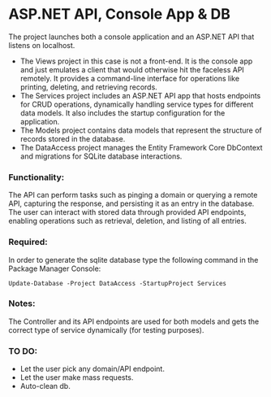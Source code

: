 # ASP.NET API, Console App & DB

The project launches both a console application and an ASP.NET API that listens on localhost.
- The Views project in this case is not a front-end. It is the console app and just emulates a client that would otherwise hit the faceless API remotely. It provides a command-line interface for operations like printing, deleting, and retrieving records.
- The Services project includes an ASP.NET API app that hosts endpoints for CRUD operations, dynamically handling service types for different data models. It also includes the startup configuration for the application.
- The Models project contains data models that represent the structure of records stored in the database.
- The DataAccess project manages the Entity Framework Core DbContext and migrations for SQLite database interactions.

### Functionality:
The API can perform tasks such as pinging a domain or querying a remote API, capturing the response, and persisting it as an entry in the database. The user can interact with stored data through provided API endpoints, enabling operations such as retrieval, deletion, and listing of all entries. 

### Required:
In order to generate the sqlite database type the following command in the Package Manager Console:

```Update-Database -Project DataAccess -StartupProject Services```

### Notes:
The Controller and its API endpoints are used for both models and gets the correct type of service dynamically (for testing purposes).

### TO DO:
- Let the user pick any domain/API endpoint.
- Let the user make mass requests.
- Auto-clean db.
